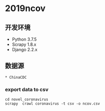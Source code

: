# 2019ncov


## 开发环境

* Python 3.7.5
* Scrapy 1.8.x
* Django 2.2.x

## 数据源 

    * ChinaCDC


### export data to csv

```
cd novel_coronavirus
scrapy  crawl coronavirus -t csv -o ncov.csv
```